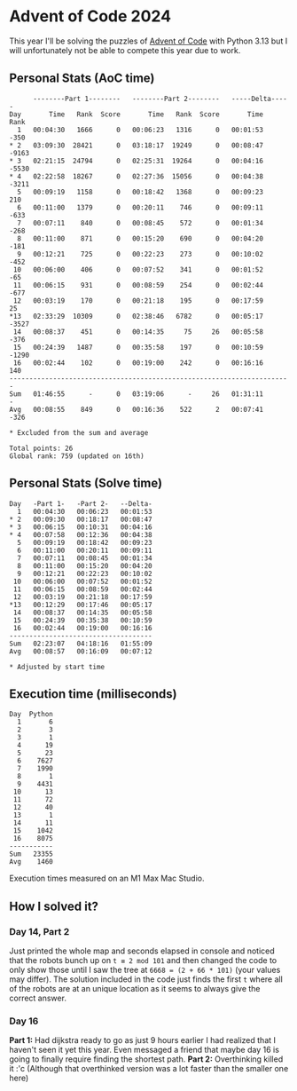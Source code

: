 # Advent of Code 2024

This year I'll be solving the puzzles of [Advent of Code](https://adventofcode.com/2024) with Python 3.13 but I will
unfortunately not be able to compete this year due to work.  

## Personal Stats (AoC time)
```
      --------Part 1--------   --------Part 2--------   -----Delta-----
Day       Time   Rank  Score       Time   Rank  Score       Time   Rank
  1   00:04:30   1666      0   00:06:23   1316      0   00:01:53   -350
* 2   03:09:30  28421      0   03:18:17  19249      0   00:08:47  -9163
* 3   02:21:15  24794      0   02:25:31  19264      0   00:04:16  -5530
* 4   02:22:58  18267      0   02:27:36  15056      0   00:04:38  -3211
  5   00:09:19   1158      0   00:18:42   1368      0   00:09:23    210
  6   00:11:00   1379      0   00:20:11    746      0   00:09:11   -633
  7   00:07:11    840      0   00:08:45    572      0   00:01:34   -268
  8   00:11:00    871      0   00:15:20    690      0   00:04:20   -181
  9   00:12:21    725      0   00:22:23    273      0   00:10:02   -452
 10   00:06:00    406      0   00:07:52    341      0   00:01:52    -65
 11   00:06:15    931      0   00:08:59    254      0   00:02:44   -677
 12   00:03:19    170      0   00:21:18    195      0   00:17:59     25
*13   02:33:29  10309      0   02:38:46   6782      0   00:05:17  -3527
 14   00:08:37    451      0   00:14:35     75     26   00:05:58   -376
 15   00:24:39   1487      0   00:35:58    197      0   00:10:59  -1290
 16   00:02:44    102      0   00:19:00    242      0   00:16:16    140
-----------------------------------------------------------------------
Sum   01:46:55      -      0   03:19:06      -     26   01:31:11      -
Avg   00:08:55    849      0   00:16:36    522      2   00:07:41   -326

* Excluded from the sum and average

Total points: 26
Global rank: 759 (updated on 16th)
```

## Personal Stats (Solve time)
```
Day   -Part 1-   -Part 2-   --Delta-
  1   00:04:30   00:06:23   00:01:53
* 2   00:09:30   00:18:17   00:08:47
* 3   00:06:15   00:10:31   00:04:16
* 4   00:07:58   00:12:36   00:04:38
  5   00:09:19   00:18:42   00:09:23
  6   00:11:00   00:20:11   00:09:11
  7   00:07:11   00:08:45   00:01:34
  8   00:11:00   00:15:20   00:04:20
  9   00:12:21   00:22:23   00:10:02
 10   00:06:00   00:07:52   00:01:52
 11   00:06:15   00:08:59   00:02:44
 12   00:03:19   00:21:18   00:17:59
*13   00:12:29   00:17:46   00:05:17
 14   00:08:37   00:14:35   00:05:58
 15   00:24:39   00:35:38   00:10:59
 16   00:02:44   00:19:00   00:16:16
------------------------------------
Sum   02:23:07   04:18:16   01:55:09
Avg   00:08:57   00:16:09   00:07:12

* Adjusted by start time
```

## Execution time (milliseconds)
```
Day  Python
  1       6
  2       3
  3       1
  4      19
  5      23
  6    7627
  7    1990
  8       1
  9    4431
 10      13
 11      72
 12      40
 13       1
 14      11
 15    1042
 16    8075
-----------
Sum   23355
Avg    1460
```

Execution times measured on an M1 Max Mac Studio.


## How I solved it?

### Day 14, Part 2
Just printed the whole map and seconds elapsed in console and noticed that the robots bunch up on `t ≡ 2 mod 101` and
then changed the code to only show those until I saw the tree at `6668 = (2 + 66 * 101)` (your values may differ).
The solution included in the code just finds the first `t` where all of the robots are at an unique location as it
seems to always give the correct answer.

### Day 16
**Part 1:** Had dijkstra ready to go as just 9 hours earlier I had realized that I haven't seen it yet this year. Even
messaged a friend that maybe day 16 is going to finally require finding the shortest path. **Part 2:** Overthinking
killed it :'c (Although that overthinked version was a lot faster than the smaller one here)
